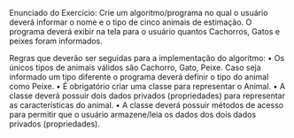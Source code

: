 Enunciado do Exercício:
Crie um algoritmo/programa no qual o usuário deverá informar o nome e o tipo de cinco animais de estimação. O programa deverá exibir na tela para o usuário quantos Cachorros, Gatos e peixes foram informados.

Regras que deverão ser seguidas para a implementação do algoritmo:
• Os únicos tipos de animais válidos são Cachorro, Gato, Peixe. Caso seja informado um tipo diferente o programa deverá definir o tipo do animal como Peixe.
• É obrigatório criar uma classe para representar o Animal.
• A classe deverá possuir dois dados privados (propriedades) para representar as características do animal.
• A classe deverá possuir métodos de acesso para permitir que o usuário armazene/leia os dados dos dois dados privados (propriedades).
